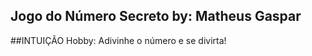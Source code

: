 <h2>Jogo do Número Secreto by: Matheus Gaspar</h2>

##INTUIÇÃO
Hobby: Adivinhe o número e se divirta!
